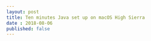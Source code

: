 ```yaml
---
layout: post
title: Ten minutes Java set up on macOS High Sierra
date : 2018-08-06
published: false
---
```





